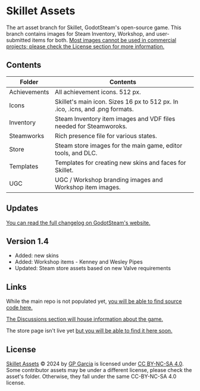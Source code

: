 # Skillet Assets
The art asset branch for Skillet, GodotSteam's open-source game. This branch contains images for Steam Inventory, Workshop, and user-submitted items for both.  [Most images cannot be used in commercial projects; please check the License section for more information.](#License)

## Contents

| Folder       | Contents                                                                      |
| ------------ | ----------------------------------------------------------------------------- |
| Achievements | All achievement icons. 512 px.                                                |
| Icons        | Skillet's main icon. Sizes 16 px to 512 px. In .ico, .icns, and .png formats. |
| Inventory    | Steam Inventory item images and VDF files needed for Steamworoks.             |
| Steamworks   | Rich presence file for various states.                                        |
| Store        | Steam store images for the main game, editor tools, and DLC.                  |
| Templates    | Templates for creating new skins and faces for Skillet.                       |
| UGC          | UGC / Workshop branding images and Workshop item images.                      |

## Updates

[You can read the full changelog on GodotSteam's website.](https://godotsteam.com/changelog/skillet_assets)

## Version 1.4

- Added: new skins
- Added: Workshop items - Kenney and Wesley Pipes
- Updated: Steam store assets based on new Valve requirements

## Links
While the main repo is not populated yet, [you will be able to find source code here.](https://github.com/GodotSteam/Skillet)

[The Discussions section will house information about the game.](https://github.com/GodotSteam/Skillet/discussions)

The store page isn't live yet [but you will be able to find it here soon.](https://store.steampowered.com/app/3013040/Skillet/)

## License
[Skillet Assets](https://github.com/GodotSteam/Skillet-Assets) © 2024 by [GP Garcia](https://grampsgarcia.com/) is licensed under [CC BY-NC-SA 4.0](https://creativecommons.org/licenses/by-nc-sa/4.0/?ref=chooser-v1).  Some contributor assets may be under a different license, please check the asset's folder.  Otherwise, they fall under the same CC-BY-NC-SA 4.0 license.
